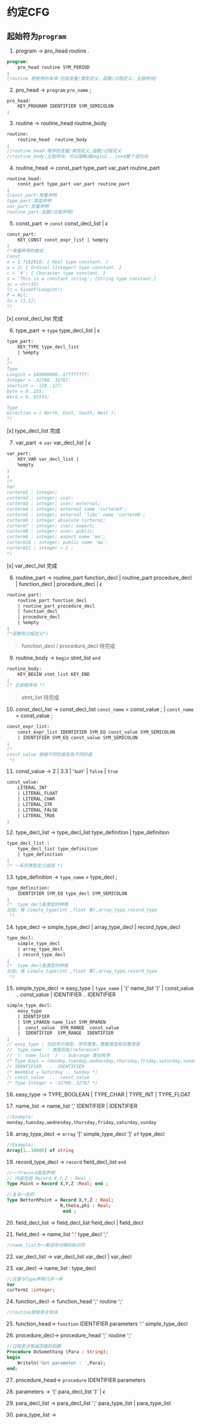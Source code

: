# 约定CFG

## 起始符为`program`

1. program -> pro_head routine .
```pascal
program: 
    pro_head routine SYM_PERIOD 
;
{routine 是程序的本体:包括变量/类型定义，函数/过程定义，主程序块}
```

2. pro_head -> `program` `pro_name` ;
```pascal
pro_head:
    KEY_PROGRAM IDENTIFIER SYM_SEMICOLON
;
```

3. routine -> routine_head routine_body
```pascal
routine:
    routine_head  routine_body
;
//routine_head:程序的变量/类型定义,函数/过程定义
//routine_body:主程序块，可以理解成begin{...}end整个语句块
```

4. routine_head -> const_part type_part var_part routine_part
```pascal
routine_head:
    const_part type_part var_part routine_part
;
{const_part:常量声明
type_part:类型声明
var_part:变量声明
routine_part:函数/过程声明}
```

5. const_part -> `const` const_decl_list | $\epsilon$ 
```pascal
const_part:
    KEY_CONST const_expr_list | %empty 
;
(*常量声明的格式 
Const
e = 2.7182818; { Real type constant. }
a = 2; { Ordinal (Integer) type constant. }
c = '4'; { Character type constant. }
s = 'This is a constant string'; {String type constant.}
sc = chr(32)
ls = SizeOf(Longint);
P = Nil;
Ss = [1,2];
*)
```
[x] const_decl_list 完成


6. type_part -> `type` type_decl_list | $\epsilon$ 
```pascal 
type_part:
    KEY_TYPE type_decl_list 
    | %empty
;
(* 
Type
Longint = $80000000..$7fffffff;
Integer = -32768..32767;
shortint = -128..127;
byte = 0..255;
Word = 0..65535;

Type
Direction = ( North, East, South, West );
*)
```
[x] type_decl_list 完成

7. var_part -> `var` var_decl_list | $\epsilon$ 
```pascal 
var_part:
    KEY_VAR var_decl_list |
    %empty
;
;
(* 
Var
curterm1 : integer;
curterm2 : integer; cvar;
curterm3 : integer; cvar; external;
curterm4 : integer; external name 'curterm3';
curterm5 : integer; external 'libc' name 'curterm9';
curterm6 : integer absolute curterm1;
curterm7 : integer; cvar; export;
curterm8 : integer; cvar; public;
curterm9 : integer; export name 'me';
curterm10 : integer; public name 'ma';
curterm11 : integer = 1 ;
*)
```

[x] var_decl_list 完成

8. routine_part -> routine_part function_decl 
    | routine_part procedure_decl 
    | function_decl 
    | procedure_decl
    | $\epsilon$ 
```pascal
routine_part:
    routine_part function_decl 
    | routine_part procedure_decl 
    | function_decl 
    | procedure_decl
    | %empty
;
(*函数和过程定义*)
```
> function_decl / procedure_decl 待完成

9. routine_body -> `begin` stmt_list `end`
```pascal
routine_body:
    KEY_BEGIN stmt_list KEY_END
;
(* 主体程序块 *)
```

> stmt_list 待完成

10. const_decl_list -> const_decl_list `const_name` = const_value ; | `const_name` = const_value ;
```pascal
const_expr_list:
    const_expr_list IDENTIFIER SYM_EQ const_value SYM_SEMICOLON 
    | IDENTIFIER SYM_EQ const_value SYM_SEMICOLON
;
(*
const_value 根据不同的类型有不同的值
 *)
```

11. const_value -> 2 | 3.3 | 'sun' | `false` | `true` 
```pascal
const_value:
    LITERAL_INT 
    | LITERAL_FLOAT
    | LITERAL_CHAR
    | LITERAL_STR 
    | LITERAL_FALSE
    | LITERAL_TRUE
;
```

12. type_decl_list -> type_decl_list type_definition | type_definition
```pascal
type_decl_list :
    type_decl_list type_definition 
    | type_definition
;
(* 一系列类型定义组成 *)
```

13. type_definition -> `type_name` = type_decl ;
```pascal
type_definition:
    IDENTIFIER SYM_EQ type_decl SYM_SEMICOLON
;
(*  type_decl是类型的种类
比如，有 simple_type(int ,float 等),array_type,record_type
 *)
```

14. type_decl -> simple_type_decl | array_type_decl | record_type_decl
```pascal
type_decl:
    simple_type_decl 
    | array_type_decl 
    | record_type_decl
;
(*  type_decl是类型的种类
比如，有 simple_type(int ,float 等),array_type,record_type
 *)
```

15. simple_type_decl -> 
    easy_type
    | `type_name`
    | '(' name_list ')'
    |  const_value  ..  const_value
    |  IDENTIFIER  ..  IDENTIFIER
```pascal
simple_type_decl: 
    easy_type
    | IDENTIFIER
    | SYM_LPAREN name_list SYM_RPAREN
    |  const_value  SYM_RANGE  const_value
    |  IDENTIFIER  SYM_RANGE  IDENTIFIER
;
// easy_type : 包括布尔类型，字符类型，整数类型和实数类型
// `type_name` : 类型别名(reference)
// '(' name_list ')' : Subrange 类似枚举
(* Type Days = (monday,tuesday,wednesday,thursday,friday,saturday,sunday) *)
// IDENTIFIER  ..  IDENTIFIER
(* WeekEnd = Saturday .. Sunday *)
// const_value  ..  const_value
(* Type Integer = -32768..32767 *)

```

16. easy_type -> TYPE_BOOLEAN | TYPE_CHAR | TYPE_INT | TYPE_FLOAT

17. name_list ->
    name_list ',' IDENTIFIER
    | IDENTIFIER
```pascal
//Example:
monday,tuesday,wednesday,thursday,friday,saturday,sunday
```

18. array_type_decl -> `array` '[' simple_type_decl ']' `of` type_decl
```pascal
//Example:
Array[1..10000] of string
```

19. record_type_decl -> `record` field_decl_list `end`

```pascal
//一个record类型声明
// 内容包括 Record X,Y,Z : Real ;
Type Point = Record X,Y,Z :Real; end ;

//复杂一些的
Type BetterRPoint = Record X,Y,Z : Real;
                    R,theta,phi : Real;
                     end ;
```

20. field_decl_list -> field_decl_list field_decl | field_decl

21. field_decl -> name_list ':' type_decl ';'
```pascal
//name_list为一串逗号分隔的标识符
```

22. var_decl_list -> var_decl_list var_decl | var_decl

23. var_decl -> name_list : type_decl
```pascal
//这里与Type声明几乎一样
Var
curTerm1 :integer;
```

24. function_decl ->
    function_head ';' routine ';' 
```pascal
//routine是程序主体块
```

25. function_head->
    `function` IDENTIFIER parameters ':' simple_type_decl 


26. procedure_decl->
    procedure_head ';' routine ';'

```pascal
//过程是没有返回值的函数
Procedure DoSomething (Para : String);
begin
    Writeln('Got parameter : ',Para);
end;
```

27. procedure_head->
    `procedure` IDENTIFIER parameters

28. parameters -> '(' para_decl_list ')' | $\epsilon$

29. para_decl_list -> para_decl_list ';' para_type_list | para_type_list

30. para_type_list -> 